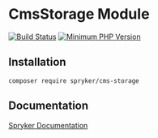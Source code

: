 # CmsStorage Module
[![Build Status](https://travis-ci.org/spryker/cms-storage.svg)](https://travis-ci.org/spryker/cms-storage)
[![Minimum PHP Version](https://img.shields.io/badge/php-%3E%3D%207.2-8892BF.svg)](https://php.net/)

## Installation

```
composer require spryker/cms-storage
```

## Documentation

[Spryker Documentation](https://spryker.github.io)
